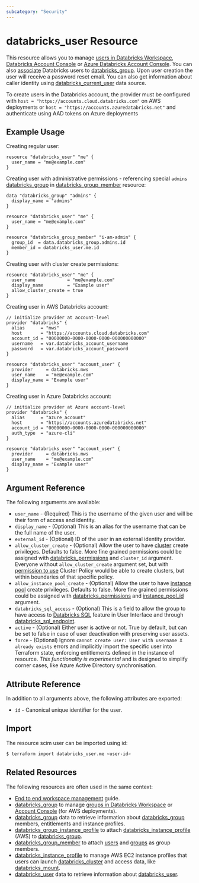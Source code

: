 ```yaml
---
subcategory: "Security"
---
```

# databricks_user Resource

This resource allows you to manage [users in Databricks Workspace](https://docs.databricks.com/administration-guide/users-groups/users.html), [Databricks Account Console](https://accounts.cloud.databricks.com/) or [Azure Databricks Account Console](https://accounts.azuredatabricks.net). You can also [associate](group_member.md) Databricks users to [databricks_group](group.md). Upon user creation the user will receive a password reset email. You can also get information about caller identity using [databricks_current_user](../data-sources/current_user.md) data source.

To create users in the Databricks account, the provider must be configured with `host = "https://accounts.cloud.databricks.com"` on AWS deployments or `host = "https://accounts.azuredatabricks.net"` and authenticate using AAD tokens on Azure deployments

## Example Usage

Creating regular user:

```hcl
resource "databricks_user" "me" {
  user_name = "me@example.com"
}
```

Creating user with administrative permissions - referencing special `admins` [databricks_group](../data-sources/group.md) in [databricks_group_member](group_member.md) resource:

```hcl
data "databricks_group" "admins" {
  display_name = "admins"
}

resource "databricks_user" "me" {
  user_name = "me@example.com"
}

resource "databricks_group_member" "i-am-admin" {
  group_id  = data.databricks_group.admins.id
  member_id = databricks_user.me.id
}
```

Creating user with cluster create permissions:

```hcl
resource "databricks_user" "me" {
  user_name            = "me@example.com"
  display_name         = "Example user"
  allow_cluster_create = true
}
```

Creating user in AWS Databricks account:
```hcl
// initialize provider at account-level
provider "databricks" {
  alias      = "mws"
  host       = "https://accounts.cloud.databricks.com"
  account_id = "00000000-0000-0000-0000-000000000000"
  username   = var.databricks_account_username
  password   = var.databricks_account_password
}

resource "databricks_user" "account_user" {
  provider     = databricks.mws
  user_name    = "me@example.com"
  display_name = "Example user"
}
```

Creating user in Azure Databricks account:
```hcl
// initialize provider at Azure account-level
provider "databricks" {
  alias      = "azure_account"
  host       = "https://accounts.azuredatabricks.net"
  account_id = "00000000-0000-0000-0000-000000000000"
  auth_type  = "azure-cli"
}

resource "databricks_user" "account_user" {
  provider     = databricks.mws
  user_name    = "me@example.com"
  display_name = "Example user"
}
```

## Argument Reference

The following arguments are available:

* `user_name` - (Required) This is the username of the given user and will be their form of access and identity.
* `display_name` - (Optional) This is an alias for the username that can be the full name of the user.
* `external_id` - (Optional) ID of the user in an external identity provider.
* `allow_cluster_create` -  (Optional) Allow the user to have [cluster](cluster.md) create privileges. Defaults to false. More fine grained permissions could be assigned with [databricks_permissions](permissions.md#Cluster-usage) and `cluster_id` argument. Everyone without `allow_cluster_create` argument set, but with [permission to use](permissions.md#Cluster-Policy-usage) Cluster Policy would be able to create clusters, but within boundaries of that specific policy.
* `allow_instance_pool_create` -  (Optional) Allow the user to have [instance pool](instance_pool.md) create privileges. Defaults to false. More fine grained permissions could be assigned with [databricks_permissions](permissions.md#Instance-Pool-usage) and [instance_pool_id](permissions.md#instance_pool_id) argument.
* `databricks_sql_access` - (Optional) This is a field to allow the group to have access to [Databricks SQL](https://databricks.com/product/databricks-sql) feature in User Interface and through [databricks_sql_endpoint](sql_endpoint.md).
* `active` - (Optional) Either user is active or not. True by default, but can be set to false in case of user deactivation with preserving user assets.
* `force` - (Optional) Ignore `cannot create user: User with username X already exists` errors and implicitly import the specific user into Terraform state, enforcing entitlements defined in the instance of resource. _This functionality is experimental_ and is designed to simplify corner cases, like Azure Active Directory synchronisation.

## Attribute Reference

In addition to all arguments above, the following attributes are exported:

* `id` - Canonical unique identifier for the user.

## Import

The resource scim user can be imported using id:

```bash
$ terraform import databricks_user.me <user-id>
```

## Related Resources

The following resources are often used in the same context:

* [End to end workspace management](../guides/workspace-management.md) guide.
* [databricks_group](group.md) to manage [groups in Databricks Workspace](https://docs.databricks.com/administration-guide/users-groups/groups.html) or [Account Console](https://accounts.cloud.databricks.com/) (for AWS deployments).
* [databricks_group](../data-sources/group.md) data to retrieve information about [databricks_group](group.md) members, entitlements and instance profiles.
* [databricks_group_instance_profile](group_instance_profile.md) to attach [databricks_instance_profile](instance_profile.md) (AWS) to [databricks_group](group.md).
* [databricks_group_member](group_member.md) to attach [users](user.md) and [groups](group.md) as group members.
* [databricks_instance_profile](instance_profile.md) to manage AWS EC2 instance profiles that users can launch [databricks_cluster](cluster.md) and access data, like [databricks_mount](mount.md).
* [databricks_user](../data-sources/user.md) data to retrieve information about [databricks_user](user.md).

